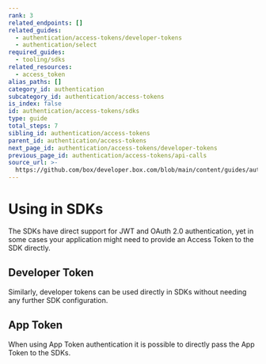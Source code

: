 ```yaml
---
rank: 3
related_endpoints: []
related_guides:
  - authentication/access-tokens/developer-tokens
  - authentication/select
required_guides:
  - tooling/sdks
related_resources:
  - access_token
alias_paths: []
category_id: authentication
subcategory_id: authentication/access-tokens
is_index: false
id: authentication/access-tokens/sdks
type: guide
total_steps: 7
sibling_id: authentication/access-tokens
parent_id: authentication/access-tokens
next_page_id: authentication/access-tokens/developer-tokens
previous_page_id: authentication/access-tokens/api-calls
source_url: >-
  https://github.com/box/developer.box.com/blob/main/content/guides/authentication/access-tokens/sdks.md
---
```

# Using in SDKs

The SDKs have direct support for JWT and OAuth 2.0 authentication, yet in some
cases your application might need to provide an Access Token to the SDK directly.

<Samples id='x_auth' variant='init_with_access_and_refresh_token' >

</Samples>

## Developer Token

Similarly, developer tokens can be used directly in SDKs without needing any
further SDK configuration.

<Samples id='x_auth' variant='init_with_dev_token' >

</Samples>

## App Token

When using App Token authentication it is possible to directly pass the App
Token to the SDKs.

<Samples id='x_auth' variant='init_with_app_token' >

</Samples>